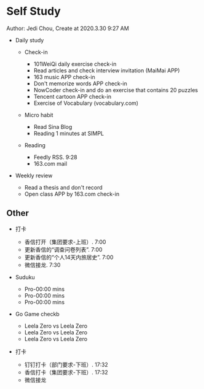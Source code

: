 # Self Study

Author: Jedi Chou, Create at 2020.3.30 9:27 AM

* Daily study
  * Check-in
    * 101WeiQi daily exercise check-in
    * Read articles and check interview invitation (MaiMai APP)
    * 163 music APP check-in
    * Don't memorize words APP check-in
    * NowCoder check-in and do an exercise that contains 20 puzzles
    * Tencent cartoon APP check-in
    * Exercise of Vocabulary (vocabulary.com)

  * Micro habit
    * Read Sina Blog
    * Reading 1 minutes at SIMPL

  * Reading
    * Feedly RSS. 9:28
    * 163.com mail

* Weekly review
  * Read a thesis and don't record
  * Open class APP by 163.com check-in

## Other

* 打卡
  * 香信打开（集团要求-上班）. 7:00
  * 更新香信的“调查问卷列表”. 7:00
  * 更新香信的“个人14天内旅居史”. 7:00
  * 微信接龙. 7:30

* Suduku
  * Pro-00:00 mins
  * Pro-00:00 mins
  * Pro-00:00 mins

* Go Game checkb
  * Leela Zero vs Leela Zero
  * Leela Zero vs Leela Zero
  * Leela Zero vs Leela Zero

* 打卡
  * 钉钉打卡（部门要求-下班）. 17:32
  * 香信打卡（集团要求-下班）. 17:32
  * 微信接龙
